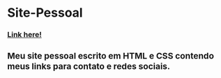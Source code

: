 # Site-Pessoal
<a href="https://vitorfreitas.netlify.app/"> <h3>Link here!<h3> </a> 
  <p>Meu site pessoal escrito em HTML e CSS contendo meus links para contato e redes sociais.</p>
